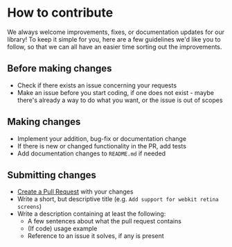 # How to contribute

We always welcome improvements, fixes, or documentation updates for our library!
To keep it simple for you, here are a few guidelines we'd like you to follow, so
that we can all have an easier time sorting out the improvements.

## Before making changes

  * Check if there exists an issue concerning your requests
  * Make an issue before you start coding, if one does not exist - maybe there's already a way to do what you want, or the issue is out of scopes

## Making changes

  * Implement your addition, bug-fix or documentation change
  * If there is new or changed functionality in the PR, add tests
  * Add documentation changes to `README.md` if needed

## Submitting changes

  * [Create a Pull Request](https://github.com/DarkoKukovec/media-mixin/compare) with your changes
  * Write a short, but descriptive title (e.g. `Add support for webkit retina screens`)
  * Write a description containing at least the following:
    * A few sentences about what the pull request contains
    * (If code) usage example
    * Reference to an issue it solves, if any is present
